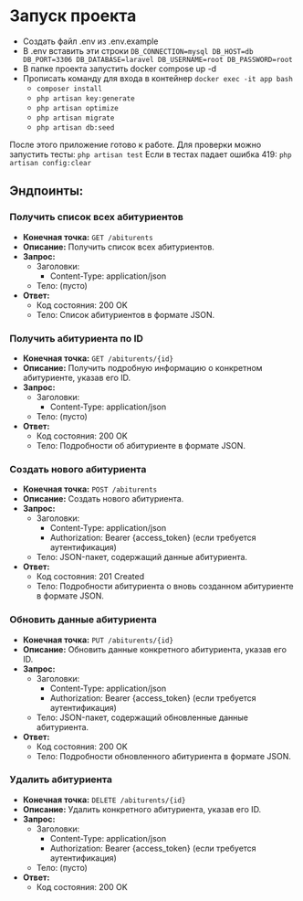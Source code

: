 # Запуск проекта

* Создать файл .env из .env.example
* В .env вставить эти строки `DB_CONNECTION=mysql DB_HOST=db DB_PORT=3306 DB_DATABASE=laravel DB_USERNAME=root DB_PASSWORD=root`
* В папке проекта запустить docker compose up -d
* Прописать команду для входа в контейнер `docker exec -it app bash`
    * `composer install`
    * `php artisan key:generate`
    * `php artisan optimize`
    * `php artisan migrate`
    * `php artisan db:seed`

После этого приложение готово к работе.
Для проверки можно запустить тесты: `php artisan test`
Если в тестах падает ошибка 419: `php artisan config:clear`

## Эндпоинты:
### Получить список всех абитуриентов

- **Конечная точка:** `GET /abiturents`
- **Описание:** Получить список всех абитуриентов.
- **Запрос:**
    - Заголовки:
        - Content-Type: application/json
    - Тело: (пусто)
- **Ответ:**
    - Код состояния: 200 OK
    - Тело: Список абитуриентов в формате JSON.

### Получить абитуриента по ID

- **Конечная точка:** `GET /abiturents/{id}`
- **Описание:** Получить подробную информацию о конкретном абитуриенте, указав его ID.
- **Запрос:**
    - Заголовки:
        - Content-Type: application/json
    - Тело: (пусто)
- **Ответ:**
    - Код состояния: 200 OK
    - Тело: Подробности об абитуриенте в формате JSON.

### Создать нового абитуриента

- **Конечная точка:** `POST /abiturents`
- **Описание:** Создать нового абитуриента.
- **Запрос:**
    - Заголовки:
        - Content-Type: application/json
        - Authorization: Bearer {access_token} (если требуется аутентификация)
    - Тело: JSON-пакет, содержащий данные абитуриента.
- **Ответ:**
    - Код состояния: 201 Created
    - Тело: Подробности абитуриента о вновь созданном абитуриенте в формате JSON.

### Обновить данные абитуриента

- **Конечная точка:** `PUT /abiturents/{id}`
- **Описание:** Обновить данные конкретного абитуриента, указав его ID.
- **Запрос:**
    - Заголовки:
        - Content-Type: application/json
        - Authorization: Bearer {access_token} (если требуется аутентификация)
    - Тело: JSON-пакет, содержащий обновленные данные абитуриента.
- **Ответ:**
    - Код состояния: 200 OK
    - Тело: Подробности обновленного абитуриента в формате JSON.

### Удалить абитуриента

- **Конечная точка:** `DELETE /abiturents/{id}`
- **Описание:** Удалить конкретного абитуриента, указав его ID.
- **Запрос:**
    - Заголовки:
        - Content-Type: application/json
        - Authorization: Bearer {access_token} (если требуется аутентификация)
    - Тело: (пусто)
- **Ответ:**
    - Код состояния: 200 OK
